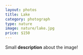 ```yaml
---
layout: photos
title: Lake
category: photograph
type: nature
image: nature/lake.jpg
price: $150
---
```


Small **description** about the image!